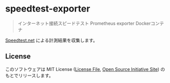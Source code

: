 # speedtest-exporter

> インターネット接続スピードテスト Prometheus exporter Dockerコンテナ
  
[Speedtest.net](https://www.speedtest.net/) による計測結果を収集します。

## License
このソフトウェアは MIT License ([License File](https://github.com/collelog/tv-recorder/blob/master/LICENSE), [Open Source Initiative Site](http://opensource.org/licenses/MIT)) のもとでリリースします。
